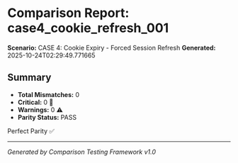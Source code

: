 # Comparison Report: case4_cookie_refresh_001
**Scenario:** CASE 4: Cookie Expiry - Forced Session Refresh
**Generated:** 2025-10-24T02:29:49.771665

## Summary
- **Total Mismatches:** 0
- **Critical:** 0 🚨
- **Warnings:** 0 ⚠️
- **Parity Status:** PASS

Perfect Parity ✅

---
*Generated by Comparison Testing Framework v1.0*